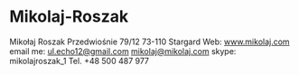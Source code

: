 # Mikolaj-Roszak
Mikołaj Roszak
Przedwiośnie 79/12
73-110 Stargard
Web: www.mikolaj.com
email me: ul.echo12@gmail.com
          mikolaj@mikolaj.com
skype: mikolajroszak_1
Tel. +48 500 487 977
